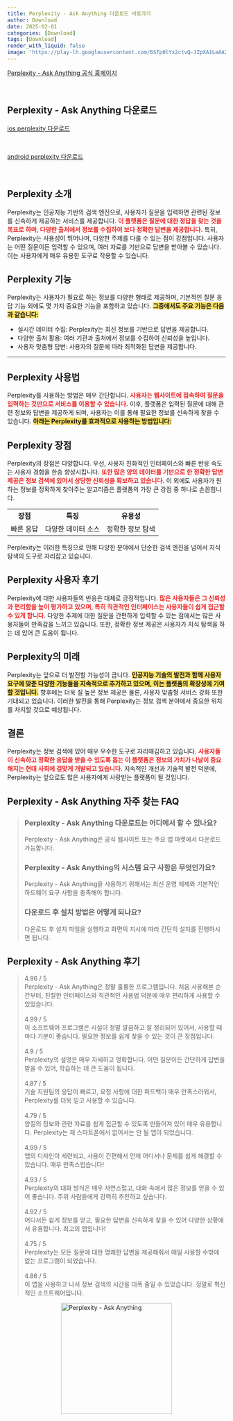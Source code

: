 ```yaml
---
title: Perplexity - Ask Anything 다운로드 바로가기
author: Download
date: 2025-02-01
categories: [Download]
tags: [Download]
render_with_liquid: false
image: 'https://play-lh.googleusercontent.com/6STp0lYx2ctvQ-JZpXA1LeAAZIlq6qN9gpy7swLPlRhmp-hfvZePcBxqwVkqN2BH1g=s256-rw'
---
```

<p><a class='click-button' title='Perplexity - Ask Anything' href='https://www.perplexity.ai/' rel='nofollow'>Perplexity - Ask Anything 공식 홈페이지</a></p><br>
<h2 id='Perplexity - Ask Anything_다운로드'>Perplexity - Ask Anything 다운로드</h2>
<p><a class="click-button ios" title="perplexity 다운로드" href="https://apps.apple.com/us/app/perplexity-ask-anything/id1668000334" rel="nofollow">ios perplexity 다운로드</a></p><br>
<p><a class="click-button android" title="perplexity 다운로드" href="https://play.google.comhttps://play.google.com/store/apps/details?id=ai.perplexity.app.android" rel="nofollow">android perplexity 다운로드</a></p><br>


<h2 id='Perplexity_소개'>Perplexity 소개</h2>

<p>Perplexity는 인공지능 기반의 검색 엔진으로, 사용자가 질문을 입력하면 관련된 정보를 신속하게 제공하는 서비스를 제공합니다. <b><span style="color: #ee2323;">이 플랫폼은 질문에 대한 정답을 찾는 것을 목표로 하며, 다양한 출처에서 정보를 수집하여 보다 정확한 답변을 제공합니다.</span></b> 특히, Perplexity는 사용성이 뛰어나며, 다양한 주제를 다룰 수 있는 점이 강점입니다. 사용자는 어떤 질문이든 입력할 수 있으며, 여러 자료를 기반으로 답변을 받아볼 수 있습니다. 이는 사용자에게 매우 유용한 도구로 작용할 수 있습니다.</p>

<h2 id='Perplexity_기능'>Perplexity 기능</h2>

<p>Perplexity는 사용자가 필요로 하는 정보를 다양한 형태로 제공하며, 기본적인 질문 응답 기능 외에도 몇 가지 중요한 기능을 포함하고 있습니다. <b><span style="background-color: #ffe066;">그중에서도 주요 기능은 다음과 같습니다:</span></b></p>

<ul>
    <li>실시간 데이터 수집: Perplexity는 최신 정보를 기반으로 답변을 제공합니다.</li>
    <li>다양한 출처 활용: 여러 기관과 출처에서 정보를 수집하여 신뢰성을 높입니다.</li>
    <li>사용자 맞춤형 답변: 사용자의 질문에 따라 최적화된 답변을 제공합니다.</li>
</ul>

<hr />

<h2 id='Perplexity_사용법'>Perplexity 사용법</h2>

<p>Perplexity를 사용하는 방법은 매우 간단합니다. <b><span style="color: #ee2323;">사용자는 웹사이트에 접속하여 질문을 입력하는 것만으로 서비스를 이용할 수 있습니다.</span></b> 이후, 플랫폼은 입력된 질문에 대해 관련 정보와 답변을 제공하게 되며, 사용자는 이를 통해 필요한 정보를 신속하게 찾을 수 있습니다. <b><span style="background-color: #ffe066;">아래는 Perplexity를 효과적으로 사용하는 방법입니다:</span></b></p>

<h2 id='Perplexity_장점'>Perplexity 장점</h2>

<p>Perplexity의 장점은 다양합니다. 우선, 사용자 친화적인 인터페이스와 빠른 반응 속도는 사용자 경험을 한층 향상시킵니다. <b><span style="color: #ee2323;">또한 많은 양의 데이터를 기반으로 한 정확한 답변 제공은 정보 검색에 있어서 상당한 신뢰성을 확보하고 있습니다.</span></b> 이 외에도 사용자가 원하는 정보를 정확하게 찾아주는 알고리즘은 플랫폼의 가장 큰 강점 중 하나로 손꼽힙니다.</p>

<table>
    <tr>
        <td style="text-align: center; height: 17px;"><b>장점</b></td>
        <td style="text-align: center; height: 17px;"><b>특징</b></td>
        <td style="text-align: center; height: 17px;"><b>유용성</b></td>
    </tr>
    <tr>
        <td style="text-align: center; height: 17px;">빠른 응답</td>
        <td style="text-align: center; height: 17px;">다양한 데이터 소스</td>
        <td style="text-align: center; height: 17px;">정확한 정보 탐색</td>
    </tr>
</table>

<p>Perplexity는 이러한 특징으로 인해 다양한 분야에서 단순한 검색 엔진을 넘어서 지식 탐색의 도구로 자리잡고 있습니다.</p>

<h2 id='Perplexity_사용자후기'>Perplexity 사용자 후기</h2>

<p>Perplexity에 대한 사용자들의 반응은 대체로 긍정적입니다. <b><span style="color: #ee2323;">많은 사용자들은 그 신뢰성과 편리함을 높이 평가하고 있으며, 특히 직관적인 인터페이스는 사용자들이 쉽게 접근할 수 있게 합니다.</span></b> 다양한 주제에 대한 질문을 간편하게 입력할 수 있는 점에서는 많은 사용자들이 만족감을 느끼고 있습니다. 또한, 정확한 정보 제공은 사용자가 지식 탐색을 하는 데 있어 큰 도움이 됩니다.</p>

<h2 id='Perplexity_미래'>Perplexity의 미래</h2>

<p>Perplexity는 앞으로 더 발전할 가능성이 큽니다. <b><span style="background-color: #ffe066;">인공지능 기술의 발전과 함께 사용자 요구에 맞춘 다양한 기능들을 지속적으로 추가하고 있으며, 이는 플랫폼의 확장성에 기여할 것입니다.</span></b> 향후에는 더욱 질 높은 정보 제공은 물론, 사용자 맞춤형 서비스 강화 또한 기대되고 있습니다. 이러한 발전을 통해 Perplexity는 정보 검색 분야에서 중요한 위치를 차지할 것으로 예상됩니다.</p>

<h2 id='Perplexity_결론'>결론</h2>

<p>Perplexity는 정보 검색에 있어 매우 우수한 도구로 자리매김하고 있습니다. <b><span style="color: #ee2323;">사용자들이 신속하고 정확한 응답을 받을 수 있도록 돕는 이 플랫폼은 정보의 가치가 나날이 중요해지는 현대 사회에 걸맞게 개발되고 있습니다.</span></b> 지속적인 개선과 기술적 발전 덕분에, Perplexity는 앞으로도 많은 사용자에게 사랑받는 플랫폼이 될 것입니다.</p>


<h2 id='Perplexity - Ask Anything_자주_찾는_FAQ'>Perplexity - Ask Anything 자주 찾는 FAQ</h2>
<div itemscope="" itemtype="https://schema.org/FAQPage"> <blockquote> <div itemscope="" itemprop="mainEntity" itemtype="https://schema.org/Question"> <h3 itemprop="name">Perplexity - Ask Anything 다운로드는 어디에서 할 수 있나요?</h3> <div itemscope="" itemprop="acceptedAnswer" itemtype="https://schema.org/Answer"> <span itemprop="text"> <p>Perplexity - Ask Anything은 공식 웹사이트 또는 주요 앱 마켓에서 다운로드 가능합니다.</p> </span> </div> </div> <div itemscope="" itemprop="mainEntity" itemtype="https://schema.org/Question"> <h3 itemprop="name">Perplexity - Ask Anything의 시스템 요구 사항은 무엇인가요?</h3> <div itemscope="" itemprop="acceptedAnswer" itemtype="https://schema.org/Answer"> <span itemprop="text"> <p>Perplexity - Ask Anything을 사용하기 위해서는 최신 운영 체제와 기본적인 하드웨어 요구 사항을 충족해야 합니다.</p> </span> </div> </div> <div itemscope="" itemprop="mainEntity" itemtype="https://schema.org/Question"> <h3 itemprop="name">다운로드 후 설치 방법은 어떻게 되나요?</h3> <div itemscope="" itemprop="acceptedAnswer" itemtype="https://schema.org/Answer"> <span itemprop="text"> <p>다운로드 후 설치 파일을 실행하고 화면의 지시에 따라 간단히 설치를 진행하시면 됩니다.</p> </span> </div> </div> </blockquote> </div>
<h2 id='Perplexity - Ask Anything_후기'>Perplexity - Ask Anything 후기</h2>
<div itemscope itemtype="https://schema.org/Product">
  <blockquote>
  <div itemprop="review" itemscope itemtype="https://schema.org/Review">
      <div itemprop="reviewRating" itemscope itemtype="https://schema.org/Rating"> <span itemprop="ratingValue">4.96</span> / <span itemprop="bestRating">5</span> </div>
      <span itemprop="reviewBody">Perplexity - Ask Anything은 정말 훌륭한 프로그램입니다. 처음 사용해본 순간부터, 친절한 인터페이스와 직관적인 사용법 덕분에 매우 편리하게 사용할 수 있었습니다.</span>
  </div>
  <br>
  <div itemprop="review" itemscope itemtype="https://schema.org/Review">
      <div itemprop="reviewRating" itemscope itemtype="https://schema.org/Rating"> <span itemprop="ratingValue">4.99</span> / <span itemprop="bestRating">5</span> </div>
      <span itemprop="reviewBody">이 소프트웨어 프로그램은 시설이 정말 깔끔하고 잘 정리되어 있어서, 사용할 때마다 기분이 좋습니다. 필요한 정보를 쉽게 찾을 수 있는 것이 큰 장점입니다.</span>
  </div>
  <br>
  <div itemprop="review" itemscope itemtype="https://schema.org/Review">
      <div itemprop="reviewRating" itemscope itemtype="https://schema.org/Rating"> <span itemprop="ratingValue">4.9</span> / <span itemprop="bestRating">5</span> </div>
      <span itemprop="reviewBody">Perplexity의 설명은 매우 자세하고 명확합니다. 어떤 질문이든 간단하게 답변을 받을 수 있어, 학습하는 데 큰 도움이 됩니다.</span>
  </div>
  <br>
  <div itemprop="review" itemscope itemtype="https://schema.org/Review">
      <div itemprop="reviewRating" itemscope itemtype="https://schema.org/Rating"> <span itemprop="ratingValue">4.87</span> / <span itemprop="bestRating">5</span> </div>
      <span itemprop="reviewBody">기술 지원팀의 응답이 빠르고, 요청 사항에 대한 피드백이 매우 만족스러워서, Perplexity를 더욱 믿고 사용할 수 있습니다.</span>
  </div>
  <br>
  <div itemprop="review" itemscope itemtype="https://schema.org/Review">
      <div itemprop="reviewRating" itemscope itemtype="https://schema.org/Rating"> <span itemprop="ratingValue">4.79</span> / <span itemprop="bestRating">5</span> </div>
      <span itemprop="reviewBody">양질의 정보와 관련 자료를 쉽게 접근할 수 있도록 만들어져 있어 매우 유용합니다. Perplexity는 제 스마트폰에서 없어서는 안 될 앱이 되었습니다.</span>
  </div>
  <br>
  <div itemprop="review" itemscope itemtype="https://schema.org/Review">
      <div itemprop="reviewRating" itemscope itemtype="https://schema.org/Rating"> <span itemprop="ratingValue">4.99</span> / <span itemprop="bestRating">5</span> </div>
      <span itemprop="reviewBody">앱의 디자인이 세련되고, 사용이 간편해서 언제 어디서나 문제를 쉽게 해결할 수 있습니다. 매우 만족스럽습니다!</span>
  </div>
  <br>
  <div itemprop="review" itemscope itemtype="https://schema.org/Review">
      <div itemprop="reviewRating" itemscope itemtype="https://schema.org/Rating"> <span itemprop="ratingValue">4.93</span> / <span itemprop="bestRating">5</span> </div>
      <span itemprop="reviewBody">Perplexity의 대화 방식은 매우 자연스럽고, 대화 속에서 많은 정보를 얻을 수 있어 좋습니다. 주위 사람들에게 강력히 추천하고 싶습니다.</span>
  </div>
  <br>
  <div itemprop="review" itemscope itemtype="https://schema.org/Review">
      <div itemprop="reviewRating" itemscope itemtype="https://schema.org/Rating"> <span itemprop="ratingValue">4.92</span> / <span itemprop="bestRating">5</span> </div>
      <span itemprop="reviewBody">어디서든 쉽게 정보를 얻고, 필요한 답변을 신속하게 찾을 수 있어 다양한 상황에서 유용합니다. 최고의 앱입니다!</span>
  </div>
  <br>
  <div itemprop="review" itemscope itemtype="https://schema.org/Review">
      <div itemprop="reviewRating" itemscope itemtype="https://schema.org/Rating"> <span itemprop="ratingValue">4.75</span> / <span itemprop="bestRating">5</span> </div>
      <span itemprop="reviewBody">Perplexity는 모든 질문에 대한 명쾌한 답변을 제공해줘서 매일 사용할 수밖에 없는 프로그램이 되었습니다.</span>
  </div>
  <br>
  <div itemprop="review" itemscope itemtype="https://schema.org/Review">
      <div itemprop="reviewRating" itemscope itemtype="https://schema.org/Rating"> <span itemprop="ratingValue">4.86</span> / <span itemprop="bestRating">5</span> </div>
      <span itemprop="reviewBody">이 앱을 사용하고 나서 정보 검색의 시간을 대폭 줄일 수 있었습니다. 정말로 혁신적인 소프트웨어입니다.</span>
  </div>
  </blockquote>
</div>
<figure class="image" style="display: flex; justify-content: center; align-items: center; margin: 0;"><img src="https://play-lh.googleusercontent.com/6STp0lYx2ctvQ-JZpXA1LeAAZIlq6qN9gpy7swLPlRhmp-hfvZePcBxqwVkqN2BH1g=s256-rw" alt="Perplexity - Ask Anything" width="256" height="256" style="max-width: 100%; height: auto;"></figure>